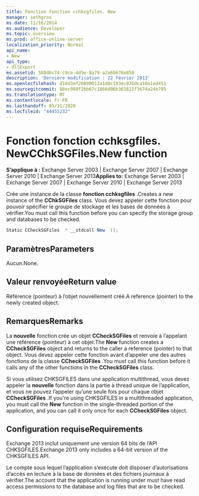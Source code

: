 ```yaml
---
title: Fonction fonction cchksgfiles. New
manager: sethgros
ms.date: 11/16/2014
ms.audience: Developer
ms.topic: overview
ms.prod: office-online-server
localization_priority: Normal
api_name:
- New
api_type:
- dllExport
ms.assetid: 588d8c74-c9ce-4d5e-8a79-a2a68676e858
description: 'Dernière modification : 22 février 2013'
ms.openlocfilehash: d18d3ef20890012a1d8c193ec87bdca10a1ed451
ms.sourcegitcommit: 88ec988f2bb67c1866d06b361615f3674a24e795
ms.translationtype: MT
ms.contentlocale: fr-FR
ms.lasthandoff: 05/31/2020
ms.locfileid: "44455232"
---
```

# <a name="cchksgfilesnew-function"></a><span data-ttu-id="282de-103">Fonction fonction cchksgfiles. New</span><span class="sxs-lookup"><span data-stu-id="282de-103">CChkSGFiles.New function</span></span>

<span data-ttu-id="282de-104">**S’applique à :** Exchange Server 2003 | Exchange Server 2007 | Exchange Server 2010 | Exchange Server 2013</span><span class="sxs-lookup"><span data-stu-id="282de-104">**Applies to:** Exchange Server 2003 | Exchange Server 2007 | Exchange Server 2010 | Exchange Server 2013</span></span>
  
<span data-ttu-id="282de-105">Crée une instance de la classe **fonction cchksgfiles** .</span><span class="sxs-lookup"><span data-stu-id="282de-105">Creates a new instance of the **CChkSGFiles** class.</span></span> <span data-ttu-id="282de-106">Vous devez appeler cette fonction pour pouvoir spécifier le groupe de stockage et les bases de données à vérifier.</span><span class="sxs-lookup"><span data-stu-id="282de-106">You must call this function before you can specify the storage group and databases to be checked.</span></span> 
  
```cs
Static CCheckSGFiles  * __stdcall New  ();

```

## <a name="parameters"></a><span data-ttu-id="282de-107">Paramètres</span><span class="sxs-lookup"><span data-stu-id="282de-107">Parameters</span></span>

<span data-ttu-id="282de-108">Aucun.</span><span class="sxs-lookup"><span data-stu-id="282de-108">None.</span></span>
  
## <a name="return-value"></a><span data-ttu-id="282de-109">Valeur renvoyée</span><span class="sxs-lookup"><span data-stu-id="282de-109">Return value</span></span>

<span data-ttu-id="282de-110">Référence (pointeur) à l’objet nouvellement créé.</span><span class="sxs-lookup"><span data-stu-id="282de-110">A reference (pointer) to the newly created object.</span></span>
  
## <a name="remarks"></a><span data-ttu-id="282de-111">Remarques</span><span class="sxs-lookup"><span data-stu-id="282de-111">Remarks</span></span>

<span data-ttu-id="282de-112">La **nouvelle** fonction crée un objet **CCheckSGFiles** et renvoie à l’appelant une référence (pointeur) à cet objet.</span><span class="sxs-lookup"><span data-stu-id="282de-112">The **New** function creates a **CCheckSGFiles** object and returns to the caller a reference (pointer) to that object.</span></span> <span data-ttu-id="282de-113">Vous devez appeler cette fonction avant d’appeler une des autres fonctions de la classe **CCheckSGFiles** .</span><span class="sxs-lookup"><span data-stu-id="282de-113">You must call this function before it calls any of the other functions in the **CCheckSGFiles** class.</span></span> 
  
<span data-ttu-id="282de-114">Si vous utilisez CHKSGFILES dans une application multithread, vous devez appeler la **nouvelle** fonction dans la partie à thread unique de l’application, et vous ne pouvez l’appeler qu’une seule fois pour chaque objet **CCheckSGFiles** .</span><span class="sxs-lookup"><span data-stu-id="282de-114">If you're using CHKSGFILES in a multithreaded application, you must call the **New** function in the single-threaded portion of the application, and you can call it only once for each **CCheckSGFiles** object.</span></span> 
  
## <a name="requirements"></a><span data-ttu-id="282de-115">Configuration requise</span><span class="sxs-lookup"><span data-stu-id="282de-115">Requirements</span></span>

<span data-ttu-id="282de-116">Exchange 2013 inclut uniquement une version 64 bits de l’API CHKSGFILES.</span><span class="sxs-lookup"><span data-stu-id="282de-116">Exchange 2013 only includes a 64-bit version of the CHKSGFILES API.</span></span>
  
<span data-ttu-id="282de-117">Le compte sous lequel l’application s’exécute doit disposer d’autorisations d’accès en lecture à la base de données et des fichiers journaux à vérifier.</span><span class="sxs-lookup"><span data-stu-id="282de-117">The account that the application is running under must have read access permissions to the database and log files that are to be checked.</span></span>
  

